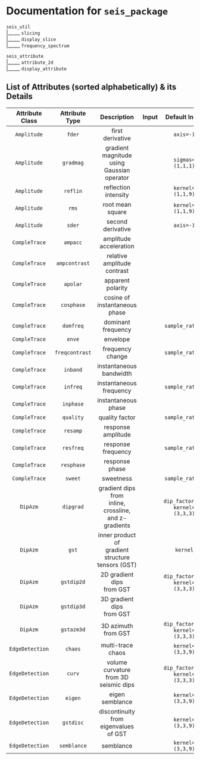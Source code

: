 # Documentation for `seis_package`

`seis_util`<br>
|_____ `slicing`<br>
|_____ `display_slice`<br>
|_____ `frequency_spectrum`<br>

`seis_attribute`<br>
|_____ `attribute_2d`<br>
|_____ `display_attribute`

## List of Attributes (sorted alphabetically) & its Details

|**Attribute Class**|**Attribute Type**|**Description**|**Input**|**Default Input**|**Output**|
|:--:|:--:|:--:|:--:|:--:|:--:|
|`Amplitude`|`fder`|first derivative||`axis=-1`||
|`Amplitude`|`gradmag`|gradient magnitude<br> using Gaussian operator||`sigmas=(1,1,1)`||
|`Amplitude`|`reflin`|reflection intensity||`kernel=(1,1,9)`||
|`Amplitude`|`rms`|root mean square||`kernel=(1,1,9)`||
|`Amplitude`|`sder`|second derivative||`axis=-1`||
|`CompleTrace`|`ampacc`|amplitude acceleration||||
|`CompleTrace`|`ampcontrast`|relative amplitude contrast||||
|`CompleTrace`|`apolar`|apparent polarity||||
|`CompleTrace`|`cosphase`|cosine of instantaneous<br> phase||||
|`CompleTrace`|`domfreq`|dominant frequency||`sample_rate=4`||
|`CompleTrace`|`enve`|envelope||||
|`CompleTrace`|`freqcontrast`|frequency change||`sample_rate=4`||
|`CompleTrace`|`inband`|instantaneous bandwidth||||
|`CompleTrace`|`infreq`|instantaneous frequency||`sample_rate=4`||
|`CompleTrace`|`inphase`|instantaneous phase||||
|`CompleTrace`|`quality`|quality factor||`sample_rate=4`||
|`CompleTrace`|`resamp`|response amplitude||||
|`CompleTrace`|`resfreq`|response frequency||`sample_rate=4`||
|`CompleTrace`|`resphase`|response phase||||
|`CompleTrace`|`sweet`|sweetness||`sample_rate=4`||
|`DipAzm`|`dipgrad`|gradient dips from<br> inline, crossline,<br> and z-gradients||`dip_factor=10`,<br> `kernel=(3,3,3)`||
|`DipAzm`|`gst`|inner product of<br> gradient structure<br> tensors (GST)||`kernel`||
|`DipAzm`|`gstdip2d`|2D gradient dips<br> from GST||`dip_factor=10`,<br> `kernel=(3,3,3)`||
|`DipAzm`|`gstdip3d`|3D gradient dips<br> from GST||||
|`DipAzm`|`gstazm3d`|3D azimuth<br> from GST||`dip_factor=10`,<br> `kernel=(3,3,3)`||
|`EdgeDetection`|`chaos`|multi-trace chaos||`kernel=(3,3,9)`||
|`EdgeDetection`|`curv`|volume curvature<br> from 3D seismic dips||`dip_factor=10`,<br> `kernel=(3,3,3)`||
|`EdgeDetection`|`eigen`|eigen semblance||`kernel=(3,3,9)`||
|`EdgeDetection`|`gstdisc`|discontinuity from<br> eigenvalues of GST||`kernel=(3,3,9)`||
|`EdgeDetection`|`semblance`|semblance||`kernel=(3,3,9)`||
